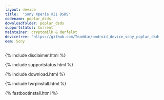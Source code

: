 ```yaml
---
layout: device
title:  "Sony Xperia XZ1 DSDS"
codename: poplar_dsds
downloadfolder: poplar_dsds
supportstatus: Current
maintainer: cryptomilk & derfelot
devicetree: "https://github.com/TeamWin/android_device_sony_poplar_dsds.git"
oem: Sony
---
```


{% include disclaimer.html %}

{% include supportstatus.html %}

{% include download.html %}

{% include twrpinstall.html %}

{% fastbootinstall.html %}
